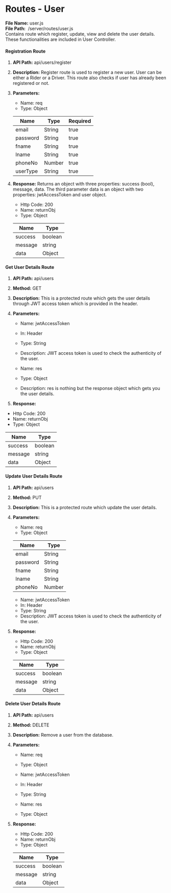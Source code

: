 # Routes - User

**File Name:** user.js  
**File Path:**  /server/routes/user.js  
Contains route which register, update, view and delete the user details. These functionalities are included in User Controller.

#### Registration Route



1. **API Path:** api/users/register
2. **Description:** Register route is used to register a new user. User can be either a Rider or a Driver. This route also checks if user has already been registered or not.
3. **Parameters:**
   * Name: req
   * Type: Object

   <table class="table table-bordered">
        <thead>
            <tr>
                <th>Name</th>
                <th>Type</th>
                <th>Required</th>
            </tr>
        </thead>
        <tbody>
            <tr>
                <td>email</td>
                <td>String</td> 
                <td>true</td> 
            </tr>
            <tr>
                <td>password</td>
                <td>String</td> 
                <td>true</td> 
            </tr>
            <tr>
                <td>fname</td>
                <td>String</td> 
                <td>true</td> 
            </tr>
              <tr>
                <td>lname</td>
                <td>String</td> 
                <td>true</td> 
            </tr>
              <tr>
                <td>phoneNo</td>
                <td>Number</td> 
                <td>true</td> 
            </tr>
              <tr>
                <td>userType</td>
                <td>String</td> 
                <td>true</td> 
            </tr>
        </tbody>
    </table>

4. **Response:**
   Returns an object with three properties: success \(bool\), message, data.
   The third parameter data is an object with two properties: jwtAccessToken and user object.

   * Http Code: 200 
   * Name: returnObj
   * Type: Object

   <table class="table table-bordered">
        <thead>
            <tr>
                <th>Name</th>
                <th>Type</th>
            </tr>
        </thead>
        <tbody>
            <tr>
                <td>success</td>
                <td>
                   boolean
                </td> 
            </tr>
            <tr>
                <td>message</td>
                <td>string</td>
                  </tr>
                    <tr>
                <td>data</td>
                <td>Object</td>
                  </tr>
        </tbody>
    </table>


#### Get User Details Route

1. **API Path:** api/users
2. **Method:** GET
3. **Description:** This is a protected route which gets the user details through JWT access token which is provided in the header.
4. **Parameters:**

   * Name: jwtAccessToken 
   * In: Header 
   * Type: String 
   * Description: JWT access token is used to check the authenticity of the user.


   * Name: res 
   * Type: Object 
   * Description: res is nothing but the response object which gets you the user details.

5. **Response:**

  * Http Code: 200 
  * Name: returnObj 
  * Type: Object

   <table class="table table-bordered">
        <thead>
            <tr>
                <th>Name</th>
                <th>Type</th>
            </tr>
        </thead>
        <tbody>
            <tr>
                <td>success</td>
                <td>
                   boolean
                </td> 
            </tr>
            <tr>
                <td>message</td>
                <td>string</td>
                  </tr>
                    <tr>
                <td>data</td>
                <td>Object</td>
                  </tr>
        </tbody>
    </table>



#### Update User Details Route

1. **API Path:** api/users
2. **Method:** PUT
3. **Description:** This is a protected route which update the user details.
4. **Parameters:**

   * Name: req
   * Type: Object

   <table class="table table-bordered">
        <thead>
            <tr>
                <th>Name</th>
                <th>Type</th>
            </tr>
        </thead>
        <tbody>
            <tr>
                <td>email</td>
                <td>String</td>
            </tr>
            <tr>
                <td>password</td>
                <td>String</td>
            </tr>
            <tr>
                <td>fname</td>
                <td>String</td>
            </tr>
              <tr>
                <td>lname</td>
                <td>String</td>
            </tr>
              <tr>
                <td>phoneNo</td>
                <td>Number</td>
            </tr>
        </tbody>
    </table>

   * Name: jwtAccessToken 
   * In: Header 
   * Type: String 
   * Description: JWT access token is used to check the authenticity of the user.


5. **Response:**
   * Http Code: 200 
   * Name: returnObj 
   * Type: Object

   <table class="table table-bordered">
        <thead>
            <tr>
                <th>Name</th>
                <th>Type</th>
            </tr>
        </thead>
        <tbody>
            <tr>
                <td>success</td>
                <td>
                   boolean
                </td> 
            </tr>
            <tr>
                <td>message</td>
                <td>string</td>
                  </tr>
                    <tr>
                <td>data</td>
                <td>Object</td>
                  </tr>
        </tbody>
    </table>



#### Delete User Details Route

1. **API Path:** api/users
2. **Method:** DELETE
3. **Description:** Remove a user from the database.
4. **Parameters:**
   * Name: req 
   * Type: Object


   * Name: jwtAccessToken 
   * In: Header 
   * Type: String


   * Name: res 
   * Type: Object
     
5. **Response:**
   * Http Code: 200 
   * Name: returnObj 
   * Type: Object

   <table class="table table-bordered">
        <thead>
            <tr>
                <th>Name</th>
                <th>Type</th>
            </tr>
        </thead>
        <tbody>
            <tr>
                <td>success</td>
                <td>
                   boolean
                </td> 
            </tr>
            <tr>
                <td>message</td>
                <td>string</td>
                  </tr>
                    <tr>
                <td>data</td>
                <td>Object</td>
                  </tr>
        </tbody>
    </table>


